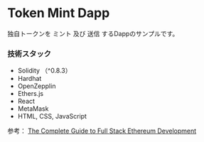 # Token Mint Dapp
独自トークンを ミント 及び 送信 するDappのサンプルです。

### 技術スタック
- Solidity （^0.8.3）
- Hardhat
- OpenZepplin
- Ethers.js
- React
- MetaMask
- HTML, CSS, JavaScript


参考： [The Complete Guide to Full Stack Ethereum Development](https://dev.to/dabit3/the-complete-guide-to-full-stack-ethereum-development-3j13)
